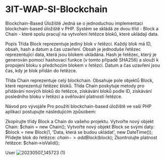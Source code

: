 # 3IT-WAP-SI-Blockchain
Blockchain-Based Úložiště
Jedná se o jednoduchou implementaci blockchain-based úložiště v PHP. Systém se skládá ze dvou tříd - Block a Chain - které spolu pracují na vytvoření řetězce bloků, které ukládají data.

Popis
Třída Block reprezentuje jediný blok v řetězci. Každý blok má ID, obsah, hash a datum a čas uzavření. Obsah je jednoduše řetězec reprezentující data, která jsou blokem ukládána. Hash je řetězec, který je generován pomocí hashovací funkce (v tomto případě SHA256) a slouží k propojení bloku s předchozím blokem v řetězci. Datum a čas uzavření jsou čas, kdy je blok přidán do řetězce.

Třída Chain reprezentuje celý blockchain. Obsahuje pole objektů Block, které reprezentují řetězec bloků. Třída Chain poskytuje metody pro přidávání nových bloků do řetězce, získávání bloků podle ID, získávání posledního bloku v řetězci a ověřování platnosti řetězce.

Návod pro vývojáře
Pro použití blockchain-based úložiště ve vaší PHP aplikaci postupujte následujícím způsobem:

Zkopírujte třídy Block a Chain do vašeho projektu.
Vytvořte nový objekt Chain: $chain = new Chain();
Vytvořte nový objekt Block se svými daty: $block = new Block(1, 'Data, která se budou ukládat', new DateTime());
Přidejte blok do řetězce: $chain->addBlock($block);
Zkontrolujte platnost řetězce: $chain->isValid();




User
![20230507_145723 (1)](https://user-images.githubusercontent.com/95975878/236679462-11f38835-89cf-4c54-9823-4d14e4795cd7.jpg)
